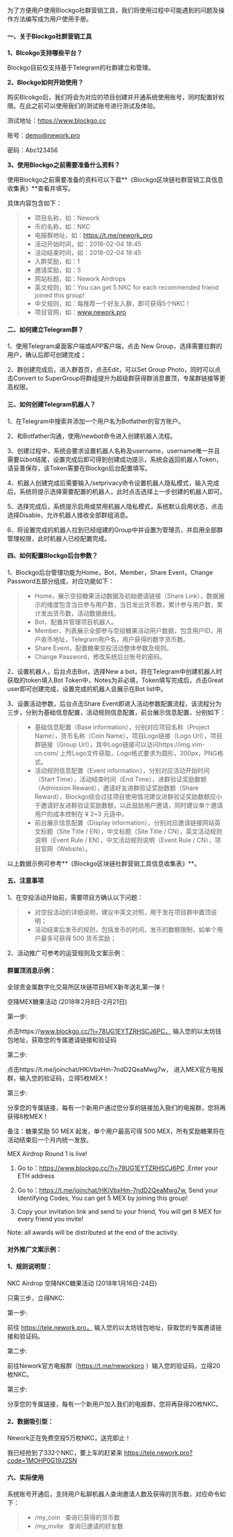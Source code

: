 为了方便用户使用Blockgo社群营销工具，我们将使用过程中可能遇到的问题及操作方法编写成为用户使用手册。

#### 一、关于Blockgo社群营销工具

**1、Blcokgo支持哪些平台？**

Blockgo目前仅支持基于Telegram的社群建立和管理。

**2、Blockgo如何开始使用？**

购买Blcokgo后，我们将会为对应的项目创建并开通系统使用账号，同时配置好权限。在此之前可以使用我们的测试账号进行测试及体验。

测试地址：https://www.blockgo.cc

账号：demo@nework.pro

密码：Abc123456

**3、使用Blockgo之前需要准备什么资料？**

使用Blockgo之前需要准备的资料可以下载**《Blockgo区块链社群营销工具信息收集表》**查看并填写。

具体内容包含如下：

> * 项目名称，如：Nework
> * 币的名称，如：NKC
> * 电报群地址，如：https://t.me/nework_pro
> * 活动开始时间，如：2018-02-04 18:45
> * 活动结束时间，如：2018-02-04 18:45
> * 入群奖励，如：1 
> * 邀请奖励，如：5
> * 网站标题，如：Nework Airdrops
> * 英文规则，如：You can get 5 NKC for each recommended friend joined this group!
> * 中文规则，如：每推荐一个好友入群，即可获得5个NKC！
> * 项目官网，如：www.nework.pro


#### 二、如何建立Telegram群？

1、使用Telegram桌面客户端或APP客户端，点击 New Group，选择需要拉群的用户，确认后即可创建完成；

2、群创建完成后，进入群首页，点击Edit，可以Set Group Photo，同时可以点击Convert to SuperGroup将群组提升为超级群获得群消息置顶，专属群链接等更高权限。

#### 三、如何创建Telegram机器人？

1、在Telegram中搜索并添加一个用户名为Botfather的官方账户。

2、和Botfather沟通，使用/newbot命令进入创建机器人流程。

3、创建过程中，系统会要求设置机器人名称及username，username唯一并且需要以bot结尾，设置完成后即可得到创建成功提示，系统会返回机器人Token，请妥善保存，该Token需要在Blockgo后台配置填写。

4、机器人创建完成后需要输入/setprivacy命令设置机器人隐私模式，输入完成后，系统将提示选择需要配置的机器人，此时点击选择上一步创建的机器人即可。

5、选择完成后，系统提示启用或禁用机器人隐私模式，系统默认启用状态，点击选择Disable，允许机器人接收全部群组消息。

6、将设置完成的机器人拉到已经组建的Group中并设置为管理员，并启用全部群管理权限，此时机器人已经配置完成。


#### 四、如何配置Blockgo后台参数？

1、Blockgo后台管理功能为Home，Bot，Member，Share Event，Change Password五部分组成，对应功能如下：

> * Home，展示空投糖果活动数据及初始邀请链接（Share Link），数据展示的维度包含当日参与用户数，当日发出货币数，累计参与用户数，累计发出货币数，活动数据曲线。
> * Bot，配置并管理项目机器人。
> * Member，列表展示全部参与空投糖果活动用户数据，包含用户ID，用户收币地址，Telegram用户名，用户获得的数字货币数。
> * Share Event，配置糖果空投活动整体参数及规则。
> * Change Password，修改系统后台账号的密码。

2、设置机器人，后台点击Bot，选择New a bot，将在Telegram中创建机器人时获取的token填入Bot Token中，Notes为非必填，Token填写完成后，点击Great user即可创建完成，设置完成的机器人会展示在Bot list中。

3、设置活动参数，后台点击Share Event即进入活动参数配置流程，该流程分为三步，分别为基础信息配置，活动规则信息配置，前台展示信息配置，分别如下：

> * 基础信息配置（Base information），分别对应项目名称（Project Name），货币名称（Coin Name），项目Logo链接（Logo Url），项目群链接（Group Url），其中Logo链接可以访问https://img.vim-cn.com/ 上传Logo文件获取，Logo格式要求为圆形，300px，PNG格式。
> * 活动规则信息配置（Event information），分别对应活动开始时间（Start Time），活动结束时间（End Time），进群验证奖励数额（Admission Reward），邀请好友进群验证奖励数额（Share Reward），Blockgo综合过往项目使用情况建议进群验证奖励数额应小于邀请好友进群验证奖励数额，以此鼓励用户邀请，同时建议单个邀请用户的成本控制在 ¥ 2~3 元适中。
> * 前台展示信息配置（Display information），分别对应邀请链接网站英文标题（Site Title / EN），中文标题（Site Title / CN），英文活动规则说明（Event Rule / EN），中文活动规则说明（Event Rule / CN），项目官网（Website）。

以上数据示例可参考**《Blockgo区块链社群营销工具信息收集表》**。

#### 五、注意事项

1、在空投活动开始前，需要项目方确认以下问题：

> * 对空投活动的详细说明，建议中英文对照，用于发在项目群中置顶说明；
> * 活动结束后发币的规则，包括发币的时间，发币的数额限制，如单个用户最多可获得 500 货币奖励；

2、活动推广可参考的运营规则及文案示例：

#### 群置顶消息示例：

全球贵金属数字化交易所区块链项目MEX新年送礼第一弹！ 

空降MEX糖果活动 (2018年2月8日-2月21日)
 
第一步: 

点击https://www.blockgo.cc/?i=78UG1EYTZRHSCJ6PC， 输入您的以太坊钱包地址，获取您的专属邀请链接和验证码

第二步:

点击https://t.me/joinchat/HKiVbxHm-7ndD2QeaMwg7w， 进入MEX官方电报群，输入您的验证码，立得5枚MEX！

第三步: 

分享您的专属链接，每有一个新用户通过您分享的链接加入我们的电报群，您将再获得8枚MEX！

备注：糖果奖励 50 MEX 起发，单个用户最高可得 500 MEX，所有奖励糖果将在活动结束后一个月内统一发放。

MEX Airdrop Round 1 is live! 

1. Go to：https://www.blockgo.cc/?i=78UG1EYTZRHSCJ6PC ,Enter your ETH address

2. Go to：https://t.me/joinchat/HKiVbxHm-7ndD2QeaMwg7w, Send your Identifying Codes, You can get 5 MEX by joining this group!

3. Copy your invitation link and send to your friend, You will get 8 MEX for every friend you invite!

Note: all awards will be distributed at the end of the activity.

#### 对外推广文案示例：

#### 1、规则说明型：

NKC Airdrop 空降NKC糖果活动 (2018年1月16日-24日)

只需三步，立得NKC:

第一步: 

前往 https://tele.nework.pro， 输入您的以太坊钱包地址，获取您的专属邀请链接和验证码。
 
第二步:

前往Nework官方电报群（https://t.me/neworkpro ）输入您的验证码，立得20枚NKC。
 
第三步: 

分享您的专属链接，每有一个新用户加入我们的电报群，您将再获得20枚NKC。


#### 2、数据吸引型：

Nework正在免费空投5万枚NKC，送完即止！

我已经抢到了332个NKC，要上车的赶紧来 https://tele.nework.pro?code=1MOHP0G19J2SN


#### 六、实际使用

系统账号开通后，支持用户私聊机器人查询邀请人数及获得的货币数，对应命令如下：

> * /my_coin     查询已获得的货币数
> * /my_invite   查询已邀请的好友数




